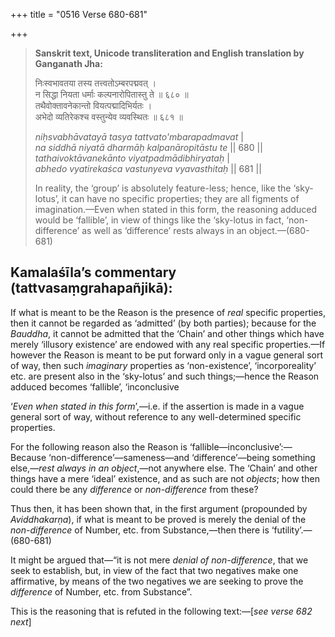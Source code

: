 +++
title = "0516 Verse 680-681"

+++
> **Sanskrit text, Unicode transliteration and English translation by Ganganath Jha:** 
>
> निःस्वभावतया तस्य तत्त्वतोऽम्बरपद्मवत् ।  
> न सिद्धा नियता धर्माः कल्पनारोपितास्तु ते ॥ ६८० ॥  
> तथैवोक्तावनेकान्तो वियत्पद्मादिभिर्यतः ।  
> अभेदो व्यतिरेकश्च वस्तुन्येव व्यवस्थितः ॥ ६८१ ॥ 
>
> *niḥsvabhāvatayā tasya tattvato'mbarapadmavat* \|  
> *na siddhā niyatā dharmāḥ kalpanāropitāstu te* \|\| 680 \|\|  
> *tathaivoktāvanekānto viyatpadmādibhiryataḥ* \|  
> *abhedo vyatirekaśca vastunyeva vyavasthitaḥ* \|\| 681 \|\| 
>
> In reality, the ‘group’ is absolutely feature-less; hence, like the ‘sky-lotus’, it can have no specific properties; they are all figments of imagination.—Even when stated in this form, the reasoning adduced would be ‘fallible’, in view of things like the ‘sky-lotus in fact, ‘non-difference’ as well as ‘difference’ rests always in an object.—(680-681)



## Kamalaśīla’s commentary (tattvasaṃgrahapañjikā):

If what is meant to be the Reason is the presence of *real* specific properties, then it cannot be regarded as ‘admitted’ (by both parties); because for the *Bauddha*, it cannot be admitted that the ‘Chain’ and other things which have merely ‘illusory existence’ are endowed with any real specific properties.—If however the Reason is meant to be put forward only in a vague general sort of way, then such *imaginary* properties as ‘non-existence’, ‘incorporeality’ etc. are present also in the ‘sky-lotus’ and such things;—hence the Reason adduced becomes ‘fallible’, ‘inconclusive

‘*Even when stated in this form*’,—i.e. if the assertion is made in a vague general sort of way, without reference to any well-determined specific properties.

For the following reason also the Reason is ‘fallible—inconclusive’:—Because ‘non-difference’—sameness—and ‘difference’—being something else,—*rest always in an object*,—not anywhere else. The ‘Chain’ and other things have a mere ‘ideal’ existence, and as such are not *objects*; how then could there be any *difference* or *non-difference* from these?

Thus then, it has been shown that, in the first argument (propounded by *Aviddhakarṇa*), if what is meant to be proved is merely the denial of the *non-difference* of Number, etc. from Substance,—then there is ‘futility’.—(680-681)

It might be argued that—“it is not mere *denial of non-difference*, that we seek to establish, but, in view of the fact that two negatives make one affirmative, by means of the two negatives we are seeking to prove the *difference* of Number, etc. from Substance”.

This is the reasoning that is refuted in the following text:—[*see verse 682 next*]


